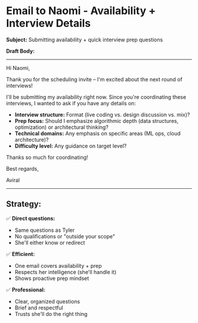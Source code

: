 # Email to Naomi - Availability + Interview Details

**Subject:** Submitting availability + quick interview prep questions

**Draft Body:**

---

Hi Naomi,

Thank you for the scheduling invite – I'm excited about the next round of interviews!

I'll be submitting my availability right now. Since you're coordinating these interviews, I wanted to ask if you have any details on:

- **Interview structure:** Format (live coding vs. design discussion vs. mix)?
- **Prep focus:** Should I emphasize algorithmic depth (data structures, optimization) or architectural thinking?
- **Technical domains:** Any emphasis on specific areas (ML ops, cloud architecture)?
- **Difficulty level:** Any guidance on target level?

Thanks so much for coordinating!

Best regards,

Aviral

---

## Strategy:

✅ **Direct questions:**
- Same questions as Tyler
- No qualifications or "outside your scope"
- She'll either know or redirect

✅ **Efficient:**
- One email covers availability + prep
- Respects her intelligence (she'll handle it)
- Shows proactive prep mindset

✅ **Professional:**
- Clear, organized questions
- Brief and respectful
- Trusts she'll do the right thing
